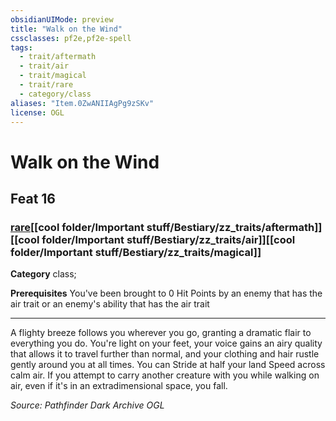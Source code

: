 ```yaml
---
obsidianUIMode: preview
title: "Walk on the Wind"
cssclasses: pf2e,pf2e-spell
tags:
  - trait/aftermath
  - trait/air
  - trait/magical
  - trait/rare
  - category/class
aliases: "Item.0ZwANIIAgPg9zSKv"
license: OGL
---
```

# Walk on the Wind
## Feat 16
### [rare](cool%20folder/Important%20stuff/Bestiary/zz_traits/rare.md "Rare Rarity Trait")[[cool folder/Important stuff/Bestiary/zz_traits/aftermath]][[cool folder/Important stuff/Bestiary/zz_traits/air]][[cool folder/Important stuff/Bestiary/zz_traits/magical]]

**Category** class; 



**Prerequisites** You've been brought to 0 Hit Points by an enemy that has the air trait or an enemy's ability that has the air trait
* * *
A flighty breeze follows you wherever you go, granting a dramatic flair to everything you do. You're light on your feet, your voice gains an airy quality that allows it to travel further than normal, and your clothing and hair rustle gently around you at all times. You can Stride at half your land Speed across calm air. If you attempt to carry another creature with you while walking on air, even if it's in an extradimensional space, you fall.

*Source: Pathfinder Dark Archive*
*OGL*